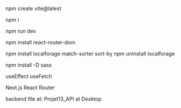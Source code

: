 npm create vite@latest

npm i

npm run dev

npm install react-router-dom

npm install localforage match-sorter sort-by
npm uninstall localforage

npm install -D sass

useEffect
useFetch

Next.js
React Router

backend file at: Projet13_API at Desktop


